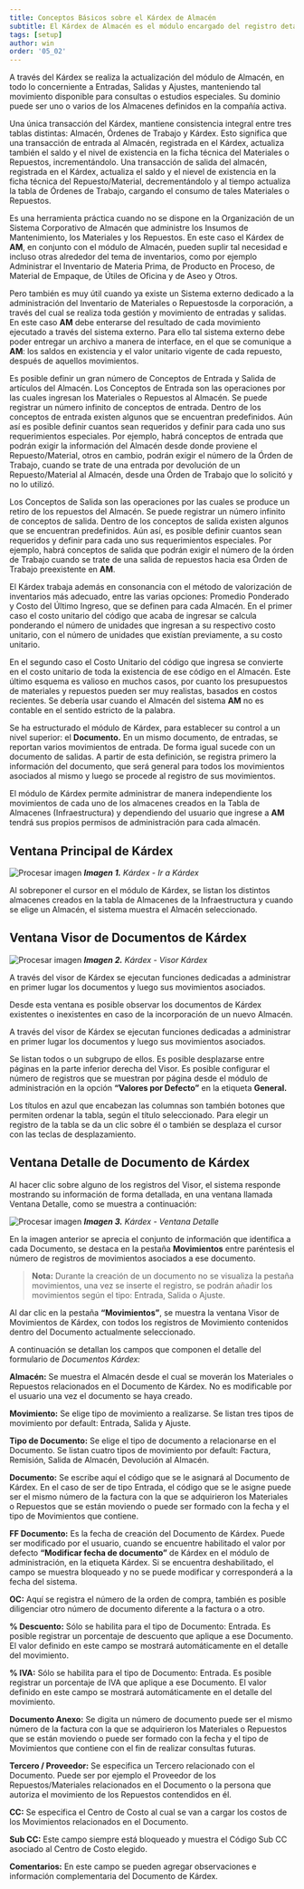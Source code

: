 ```yaml
---
title: Conceptos Básicos sobre el Kárdex de Almacén
subtitle: El Kárdex de Almacén es el módulo encargado del registro detallado de todo  Movimiento de Entrada, Salida y Ajuste, de los almacenes activos en AM en la respectiva compañía.
tags: [setup]
author: win
order: '05_02'
---
```

A través del Kárdex se realiza la  actualización del módulo de Almacén, en todo lo concerniente a Entradas, Salidas y Ajustes,  manteniendo tal movimiento disponible para consultas o estudios especiales. Su dominio puede ser uno o varios de los Almacenes definidos en la compañía activa.

Una única transacción del Kárdex, mantiene consistencia integral entre tres tablas distintas: Almacén, Órdenes de Trabajo y Kárdex. Esto significa que una transacción de entrada al Almacén, registrada en el Kárdex, actualiza también el saldo y el nivel de existencia en la ficha técnica del Materiales  o Repuestos, incrementándolo. Una transacción de salida del almacén, registrada en el Kárdex, actualiza el saldo y el nievel de existencia en la ficha técnica del Repuesto/Material, decrementándolo y al tiempo actualiza la tabla de Órdenes de Trabajo, cargando el consumo de tales Materiales  o Repuestos.

Es una herramienta práctica  cuando no  se  dispone  en  la  Organización de  un  Sistema Corporativo de Almacén que administre los Insumos de Mantenimiento, los Materiales y los Repuestos. En este caso el Kárdex de **AM**, en conjunto con el  módulo de Almacén, pueden suplir tal necesidad e incluso otras alrededor del tema  de inventarios, como por ejemplo Administrar el Inventario de Materia Prima, de Producto en Proceso, de Material de Empaque, de Útiles de Oficina y de Aseo y Otros.

Pero   también   es   muy   útil   cuando   ya   existe   un   Sistema   externo   dedicado   a   la administración del Inventario de Materiales  o Repuestosde la corporación, a través del cual se  realiza toda gestión y movimiento de entradas y salidas. En este caso **AM** debe enterarse del resultado de  cada movimiento ejecutado a través del   sistema externo. Para ello tal sistema externo debe poder entregar un archivo a manera de  interface, en el que se comunique a **AM**: los saldos en existencia y el valor unitario vigente de cada repuesto, después de aquellos movimientos.

Es  posible  definir  un  gran  número  de  Conceptos de Entrada  y  Salida  de  artículos  del Almacén. Los Conceptos de  Entrada  son  las  operaciones por las cuales ingresan los Materiales  o Repuestos al  Almacén. Se puede registrar un número infinito de conceptos de entrada. Dentro de los conceptos de entrada existen algunos que se  encuentran predefinidos. Aún así es posible definir cuantos sean requeridos y definir  para cada uno sus requerimientos especiales. Por ejemplo, habrá conceptos de  entrada que podrán exigir la información del Almacén desde donde proviene el Repuesto/Material, otros en cambio, podrán  exigir  el  número de  la  Órden  de  Trabajo,  cuando  se  trate  de  una entrada  por devolución de un Repuesto/Material al Almacén, desde una Órden de Trabajo que lo solicitó y no lo utilizó.

Los Conceptos de Salida son las operaciones por las cuales se produce un retiro de  los repuestos  del  Almacén.  Se  puede  registrar  un  número  infinito  de  conceptos  de  salida. Dentro de los conceptos de salida existen algunos que se encuentran  predefinidos. Aún así, es posible definir cuantos sean requeridos y definir para cada uno sus requerimientos especiales.  Por  ejemplo,  habrá  conceptos  de  salida  que  podrán  exigir  el  número  de  la órden de Trabajo cuando se trate de una salida de repuestos hacia esa Órden de Trabajo preexistente en **AM**. 

El Kárdex trabaja además en consonancia con el método de valorización de  inventarios más adecuado, entre las varias opciones: Promedio Ponderado y Costo del Último Ingreso, que se definen para cada Almacén. En el primer caso el costo unitario del código que acaba de ingresar   se calcula ponderando el  número de unidades que ingresan a  su respectivo costo unitario, con el número de unidades que existían previamente, a su costo unitario.

En el segundo caso el Costo Unitario del código que ingresa se convierte en  el  costo unitario de toda la existencia de ese código en el Almacén. Este último esquema es valioso en muchos casos, por cuanto los presupuestos de materiales y repuestos pueden ser muy realistas, basados en costos recientes.  Se debería usar cuando el Almacén del sistema **AM**  no es contable en el sentido estricto de la palabra.

Se ha estructurado el módulo de Kárdex, para establecer su control a un nivel superior: el **Documento.** En un mismo documento, de entradas, se reportan varios  movimientos de entrada. De forma igual sucede con un documento de salidas. A  partir  de esta definición, se  registra  primero  la  información  del  documento,  que   será  general  para  todos  los movimientos asociados al mismo y luego se procede al registro de sus movimientos.

El módulo de  Kárdex permite administrar de manera independiente los movimientos de cada uno de los almacenes creados en la Tabla de Almacenes (Infraestructura) y dependiendo del usuario que ingrese a **AM** tendrá sus propios permisos de administración para cada almacén.

## Ventana Principal de Kárdex

![Procesar imagen](../../assets/images/cap05/chp05_img01.png)
_**Imagen 1.** Kárdex - Ir a Kárdex_

Al sobreponer el cursor  en el módulo de Kárdex, se listan los distintos almacenes creados en la tabla de Almacenes de la Infraestructura y cuando se elige un Almacén, el sistema muestra el Almacén seleccionado.


## Ventana Visor de Documentos de Kárdex

![Procesar imagen](../../assets/images/cap05/chp05_img02.png)
_**Imagen 2.** Kárdex - Visor Kárdex_


A través del visor de Kárdex se ejecutan funciones dedicadas a administrar en primer  lugar  los documentos y luego sus movimientos asociados. 

Desde esta ventana es posible observar los documentos de Kárdex existentes o inexistentes en caso de la incorporación de un nuevo Almacén. 

A través del visor de Kárdex se ejecutan funciones dedicadas a administrar en primer  lugar  los documentos y luego sus movimientos asociados. 

Se  listan todos o un subgrupo  de  ellos. Es posible desplazarse entre páginas <a class="btn white"><span class="mdi mdi-chevron-left"></span></a> <a class="btn white"><span class="mdi mdi-chevron-right"></span></a> en la parte inferior derecha del Visor. Es posible configurar el número de registros que se muestran por página desde el módulo de <a class="btn blue">administración</a> en la opción **“Valores por Defecto”** en la etiqueta **General.**


Los títulos en  azul que encabezan las columnas son también botones que permiten ordenar la    tabla, según el título seleccionado. Para elegir un registro de la tabla se da un clic sobre él o también se desplaza el cursor con las teclas de desplazamiento.

## Ventana Detalle de Documento de Kárdex

Al hacer clic sobre alguno de los registros del Visor, el sistema responde mostrando  su información de forma detallada, en una ventana llamada Ventana Detalle, como se muestra a continuación:


![Procesar imagen](../../assets/images/cap05/chp05_img04.png)
_**Imagen 3.** Kárdex - Ventana Detalle_

En la imagen anterior se aprecia el conjunto de información que identifica a cada Documento, se destaca en la pestaña **Movimientos** entre paréntesis el número de registros  de movimientos asociados a ese documento. 

>**Nota:** Durante la creación de un documento no se visualiza la pestaña movimientos, una vez se inserte el registro, se podrán añadir los movimientos según el tipo: Entrada, Salida o Ajuste.

Al dar clic en la pestaña **“Movimientos”**, se muestra la ventana Visor de Movimientos de Kárdex, con todos los registros de Movimiento contenidos  dentro del Documento   actualmente   seleccionado.


A  continuación se  detallan  los  campos  que  componen  el  detalle del formulario de  _Documentos   Kárdex:_

**Almacén:** Se muestra el Almacén desde el cual se moverán los  Materiales  o Repuestos relacionados en el Documento de Kárdex. No es modificable por el usuario una vez el documento se haya creado.

**Movimiento:** Se elige tipo de movimiento a realizarse. Se listan tres tipos de movimiento por default: Entrada, Salida y Ajuste.

**Tipo de Documento:** Se elige el tipo de documento a relacionarse en el Documento. Se listan cuatro tipos de movimiento por default: Factura, Remisión, Salida de Almacén, Devolución al Almacén.

**Documento:** Se escribe aquí el código que se le asignará al Documento de  Kárdex.  En el caso de ser de tipo Entrada, el código que se le asigne puede ser el mismo número de la factura con la que se adquirieron los Materiales  o Repuestos que  se  están  moviendo  o  puede  ser  formado  con  la  fecha  y  el  tipo  de Movimientos que contiene.

**FF Documento:** Es la fecha de creación del Documento de Kárdex. Puede ser modificado por el usuario, cuando se encuentre habilitado el valor por defecto  **“Modificar fecha de documento”** de Kárdex en el módulo de <a class="btn blue">administración</a>, en la etiqueta Kárdex. Si se encuentra deshabilitado, el campo se muestra bloqueado y no se puede modificar y corresponderá a la fecha del sistema.

**OC:** Aquí se registra el número de la orden de compra, también es posible diligenciar otro número de documento diferente a la factura o a otro.

**% Descuento:** Sólo se habilita para el tipo de Documento: Entrada. Es posible registrar un porcentaje de descuento que aplique a ese Documento. El valor definido en este campo se mostrará automáticamente en el detalle del movimiento.

**% IVA:** Sólo se habilita para el tipo de Documento: Entrada. Es posible registrar un porcentaje de IVA que aplique a ese Documento. El valor definido en este campo se mostrará automáticamente en el detalle del movimiento.

**Documento Anexo:** Se digita un número de documento puede ser el mismo número de la factura con la que se adquirieron los  Materiales  o Repuestos que  se  están  moviendo  o  puede  ser  formado  con  la  fecha  y  el  tipo  de Movimientos que contiene con el fin de realizar consultas futuras.

**Tercero / Proveedor:** Se especifica un Tercero relacionado con el Documento. Puede ser por  ejemplo el Proveedor de los Repuestos/Materiales relacionados en el Documento o la persona que autoriza el movimiento de los Repuestos contendidos en él.

**CC:** Se especifica el Centro de Costo al cual se van a cargar los costos de los Movimientos relacionados en el Documento.

**Sub CC:** Este campo siempre está bloqueado y muestra el Código Sub CC asociado al Centro de Costo elegido.

**Comentarios:**  En  este  campo  se   pueden   agregar   observaciones  e   información complementaria  del Documento de  Kárdex.
